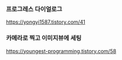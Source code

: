 ### 프로그레스 다이얼로그
https://yongyi1587.tistory.com/41

### 카메라로 찍고 이미지뷰에 세팅
https://youngest-programming.tistory.com/58
